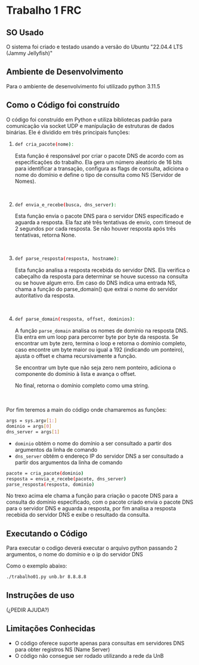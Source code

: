 <!-- o qual sistema operacional foi usado na construção do sistema;
o qual ambiente de desenvolvimento foi usado;
o como construir a aplicação;
o como executar a aplicação;
o quais são as telas (instruções de uso);
o quais são as limitações conhecidas  -->

# Trabalho 1 FRC

## SO Usado
O sistema foi criado e testado usando a versão do Ubuntu "22.04.4 LTS (Jammy Jellyfish)"

## Ambiente de Desenvolvimento
Para o ambiente de desenvolvimento foi utilizado python 3.11.5

## Como o Código foi construído
O código foi construído em Python e utiliza bibliotecas padrão para comunicação via socket UDP e manipulação de estruturas de dados binárias. Ele é dividido em três principais funções:

1.  ```bash
    def cria_pacote(nome):
    ```

    Esta função é responsável por criar o pacote DNS de acordo com as especificações do trabalho. Ela gera um número aleatório de 16 bits para identificar a transação, configura as flags de consulta, adiciona o nome do domínio e define o tipo de consulta como NS (Servidor de Nomes).

</br>

2.  ```bash
    def envia_e_recebe(busca, dns_server):
    ```
    Esta função envia o pacote DNS para o servidor DNS especificado e aguarda a resposta. Ela faz até três tentativas de envio, com timeout de 2 segundos por cada resposta. Se não houver resposta após três tentativas, retorna None.

</br>

3.  ```bash
    def parse_resposta(resposta, hostname):
    ```
    Esta função analisa a resposta recebida do servidor DNS. Ela verifica o cabeçalho da resposta para determinar se houve sucesso na consulta ou se houve algum erro. Em caso do DNS indica uma entrada NS, chama a função do parse_domain() que extrai o nome do servidor autoritativo da resposta.

</br>

4.  ```bash
    def parse_domain(resposta, offset, dominios):
    ```

    A função `parse_domain` analisa os nomes de domínio na resposta DNS. Ela entra em um loop para percorrer byte por byte da resposta. Se encontrar um byte zero, termina o loop e retorna o domínio completo, caso encontre um byte maior ou igual a 192 (indicando um ponteiro), ajusta o offset e chama recursivamente a função. 

    Se encontrar um byte que não seja zero nem ponteiro, adiciona o componente do domínio à lista e avança o offset.
    
    No final, retorna o domínio completo como uma string.

</br>
</br>
Por fim teremos a main do código onde chamaremos as funções:

```bash
args = sys.argv[1:]
dominio = args[0]  
dns_server = args[1]  
```
- `dominio` obtém o nome do domínio a ser consultado a partir dos argumentos da linha de comando
- `dns_server` obtém o endereço IP do servidor DNS a ser consultado a partir dos argumentos da linha de comando


```bash
pacote = cria_pacote(dominio)
resposta = envia_e_recebe(pacote, dns_server) 
parse_resposta(resposta, dominio)
```
No trexo acima ele chama a função para criação o pacote DNS para a consulta do domínio especificado, com o pacote criado envia o pacote DNS para o servidor DNS e aguarda a resposta, por fim analisa a resposta recebida do servidor DNS e exibe o resultado da consulta.

## Executando o Código
Para executar o codigo deverá executar o arquivo python passando 2 argumentos, o nome do domínio e o ip do servidor DNS

Como o exemplo abaixo:
```bash
./trabalho01.py unb.br 8.8.8.8
```

## Instruções de uso

(¿PEDIR AJUDA?)

## Limitações Conhecidas
* O código oferece suporte apenas para consultas em servidores DNS para obter registros NS (Name Server)
* O código não consegue ser rodado utilizando a rede da UnB